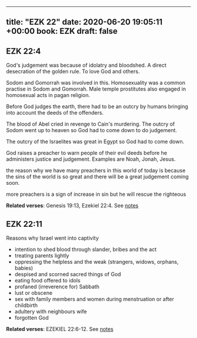 
---
title: "EZK 22"
date: 2020-06-20 19:05:11 +00:00
book: EZK
draft: false
---

## EZK 22:4

God's judgement was because of idolatry and bloodshed. A direct desecration of the golden rule. To love God and others.

Sodom and Gomorrah was involved in this. Homosexuality was a common practise in Sodom and Gomorrah. Male temple prostitutes also engaged in homosexual acts in pagan religion.

Before God judges the earth, there had to be an outcry by humans bringing into account the deeds of the offenders.

The blood of Abel cried in revenge to Cain's murdering. The outcry of Sodom went up to heaven so God had to come down to do judgement.

The outcry of the Israelites was great in Egypt so God had to come down.

God raises a preacher to warn people of their evil deeds before he administers justice and judgement. Examples are Noah, Jonah, Jesus.

the reason why we have many preachers in this world of today is because the sins of the world is so great and there will be a great judgement coming soon.

more preachers is a sign of increase in sin but he will rescue the righteous

**Related verses**: Genesis 19:13, Ezekiel 22:4. See [notes](https://my.bible.com/notes/3456307084395274805)


## EZK 22:11

Reasons why Israel went into captivity 
- intention to shed blood through slander, bribes and the act
- treating parents lightly
- oppressing the helpless and the weak (strangers, widows, orphans, babies)
- despised and scorned sacred things of God
- eating food offered to idols
- profaned (irreverence for) Sabbath
- lust or obscene
- sex with family members and women during menstruation or after childbirth
- adultery with neighbours wife
- forgotten God

**Related verses**: EZEKIEL 22:6-12. See [notes](https://my.bible.com/notes/2776270575449661814)

